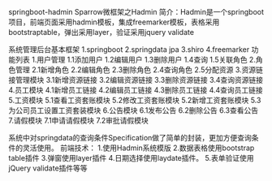 springboot-hadmin
Sparrow微框架之Hadmin 简介：Hadmin是一个springboot项目，前端页面采用hadmin模板，集成freemarker模板，表格采用bootstraptable，弹出采用layer，验证采用jquery validate

系统管理后台基本框架
1.springboot
2.springdata jpa
3.shiro
4.freemarker
功能列表
1.用户管理
1.1添加用户
1.2编辑用户
1.3删除用户
1.4查询
1.5关联角色
2.角色管理
2.1新增角色
2.2编辑角色
2.3删除角色
2.4查询角色
2.5分配资源
3.资源链接管理模块
3.1新增资源链接
3.2编辑资源链接
3.3删除资源链接
3.4查询资源链接
4.员工模块
4.1新增员工链接
4.2编辑员工链接
4.3删除员工链接
4.4查询员工链接
5.工资模块
5.1查看工资套账模块
5.2修改工资套账模块
5.2新增工资套账模块
5.3为公司员工设置工资套装模块
6.公告模块
6.1发布公告
6.2删除公告
6.3查看公告
7.请假模块
7.1申请请假模块
7.2审批请假模块



系统中对springdata的查询条件Specification做了简单的封装，更加方便查询条件的灵活使用。
前端技术：
1.使用Hadmin系统模版
2.数据表格使用bootstrap table插件
3.弹窗使用layer插件
4.日期选择使用laydate插件。 5.表单验证使用jQuery validate插件等等

